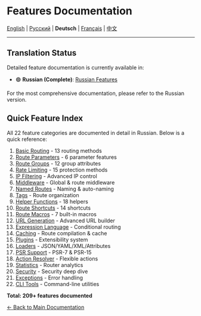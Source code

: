 # Features Documentation

[English](../../en/features/README.md) | [Русский](../../ru/features/README.md) | **Deutsch** | [Français](../../fr/features/README.md) | [中文](../../zh/features/README.md)

---







## Translation Status

Detailed feature documentation is currently available in:
- 🟢 **Russian (Complete)**: [Russian Features](../../ru/features/)

For the most comprehensive documentation, please refer to the Russian version.

## Quick Feature Index

All 22 feature categories are documented in detail in Russian. Below is a quick reference:

1. [Basic Routing](../../ru/features/01_BASIC_ROUTING.md) - 13 routing methods
2. [Route Parameters](../../ru/features/02_ROUTE_PARAMETERS.md) - 6 parameter features  
3. [Route Groups](../../ru/features/03_ROUTE_GROUPS.md) - 12 group attributes
4. [Rate Limiting](../../ru/features/04_RATE_LIMITING.md) - 15 protection methods
5. [IP Filtering](../../ru/features/05_IP_FILTERING.md) - Advanced IP control
6. [Middleware](../../ru/features/06_MIDDLEWARE.md) - Global & route middleware
7. [Named Routes](../../ru/features/07_NAMED_ROUTES.md) - Naming & auto-naming
8. [Tags](../../ru/features/08_TAGS.md) - Route organization
9. [Helper Functions](../../ru/features/09_HELPER_FUNCTIONS.md) - 18 helpers
10. [Route Shortcuts](../../ru/features/10_ROUTE_SHORTCUTS.md) - 14 shortcuts
11. [Route Macros](../../ru/features/11_ROUTE_MACROS.md) - 7 built-in macros
12. [URL Generation](../../ru/features/12_URL_GENERATION.md) - Advanced URL builder
13. [Expression Language](../../ru/features/13_EXPRESSION_LANGUAGE.md) - Conditional routing
14. [Caching](../../ru/features/14_CACHING.md) - Route compilation & cache
15. [Plugins](../../ru/features/15_PLUGINS.md) - Extensibility system
16. [Loaders](../../ru/features/16_LOADERS.md) - JSON/YAML/XML/Attributes
17. [PSR Support](../../ru/features/17_PSR_SUPPORT.md) - PSR-7 & PSR-15
18. [Action Resolver](../../ru/features/18_ACTION_RESOLVER.md) - Flexible actions
19. [Statistics](../../ru/features/19_STATISTICS.md) - Router analytics
20. [Security](../../ru/features/20_SECURITY.md) - Security deep dive
21. [Exceptions](../../ru/features/21_EXCEPTIONS.md) - Error handling
22. [CLI Tools](../../ru/features/22_CLI_TOOLS.md) - Command-line utilities

**Total: 209+ features documented**


[← Back to Main Documentation](../README.md)
